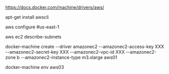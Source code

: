 https://docs.docker.com/machine/drivers/aws/

apt-get install awscli

aws configure
#us-east-1

aws ec2 describe-subnets


docker-machine create --driver amazonec2 --amazonec2-access-key XXX --amazonec2-secret-key XXX --amazonec2-vpc-id XXX --amazonec2-zone b --amazonec2-instance-type m3.xlarge aws01

docker-machine env aws03


